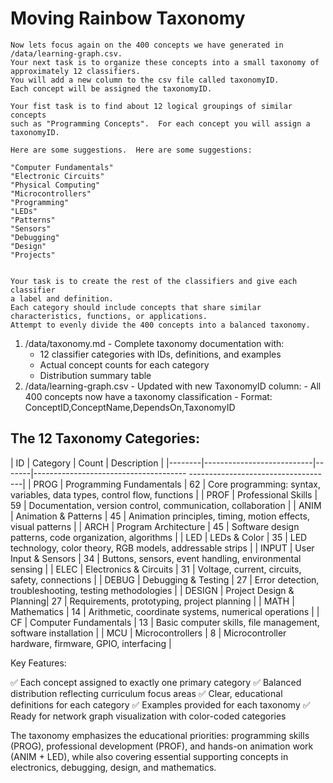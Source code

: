 # Moving Rainbow Taxonomy
    Now lets focus again on the 400 concepts we have generated in /data/learning-graph.csv.
    Your next task is to organize these concepts into a small taxonomy of approximately 12 classifiers.  
    You will add a new column to the csv file called taxonomyID.  
    Each concept will be assigned the taxonomyID.

    Your fist task is to find about 12 logical groupings of similar concepts
    such as "Programming Concepts".  For each concept you will assign a
    taxonomyID.

    Here are some suggestions.  Here are some suggestions:

    "Computer Fundamentals"
    "Electronic Circuits"
    "Physical Computing"
    "Microcontrollers"
    "Programming"
    "LEDs"
    "Patterns"
    "Sensors"
    "Debugging"
    "Design"
    "Projects"


    Your task is to create the rest of the classifiers and give each classifier 
    a label and definition.
    Each category should include concepts that share similar characteristics, functions, or applications.
    Attempt to evenly divide the 400 concepts into a balanced taxonomy.


1. /data/taxonomy.md - Complete taxonomy documentation with:
    - 12 classifier categories with IDs, definitions, and examples
    - Actual concept counts for each category
    - Distribution summary table
  2. /data/learning-graph.csv - Updated with new TaxonomyID column:
    - All 400 concepts now have a taxonomy classification
    - Format: ConceptID,ConceptName,DependsOn,TaxonomyID

  ## The 12 Taxonomy Categories:

  | ID     | Category                  | Count | Description
                                      |
  |--------|---------------------------|-------|--------------------------------------
  ------------------------------------|
  | PROG   | Programming Fundamentals | 62    | Core programming: syntax, variables,
  data types, control flow, functions |
  | PROF   | Professional Skills      | 59    | Documentation, version control,
  communication, collaboration             |
  | ANIM   | Animation & Patterns     | 45    | Animation principles, timing, motion
  effects, visual patterns            |
  | ARCH   | Program Architecture     | 45    | Software design patterns, code
  organization, algorithms                  |
  | LED    | LEDs & Color             | 35    | LED technology, color theory, RGB
  models, addressable strips             |
  | INPUT  | User Input & Sensors     | 34    | Buttons, sensors, event handling,
  environmental sensing                  |
  | ELEC   | Electronics & Circuits   | 31    | Voltage, current, circuits, safety,
  connections                          |
  | DEBUG  | Debugging & Testing      | 27    | Error detection, troubleshooting,
  testing methodologies                  |
  | DESIGN | Project Design & Planning| 27    | Requirements, prototyping, project
  planning                              |
  | MATH   | Mathematics              | 14    | Arithmetic, coordinate systems,
  numerical operations                     |
  | CF     | Computer Fundamentals     | 13    | Basic computer skills, file
  management, software installation            |
  | MCU    | Microcontrollers          | 8     | Microcontroller hardware, firmware,
  GPIO, interfacing                    |

  Key Features:

  ✅ Each concept assigned to exactly one primary category
  ✅ Balanced distribution reflecting curriculum focus areas
  ✅ Clear, educational definitions for each category
  ✅ Examples provided for each taxonomy
  ✅ Ready for network graph visualization with color-coded categories

  The taxonomy emphasizes the educational priorities: programming skills (PROG),
  professional development (PROF), and hands-on animation work (ANIM + LED), while
  also covering essential supporting concepts in electronics, debugging, design, and
  mathematics.
